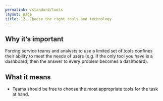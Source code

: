 ```yaml
---
permalink: /standard/tools
layout: page
title: 12. Choose the right tools and technology
---
```


## Why it’s important

Forcing service teams and analysts to use a limited set of tools confines their ability to meet the needs of users (e.g. if the only tool you have is a dashboard, then the answer to every problem becomes a dashboard).

## What it means
* Teams should be free to choose the most appropriate tools for the task at hand.

